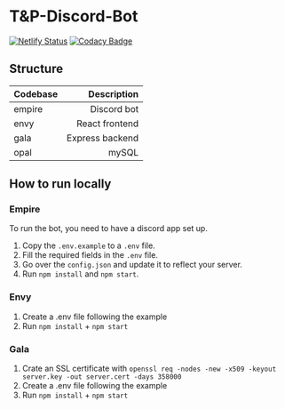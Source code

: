 # T&P-Discord-Bot

[![Netlify Status](https://api.netlify.com/api/v1/badges/6dc605e9-9e20-4ec9-bad2-f36ce8f1079b/deploy-status)](https://app.netlify.com/sites/tandp/deploys)
[![Codacy Badge](https://app.codacy.com/project/badge/Grade/570c26163c0c4e9ca72553d53eba29f1)](https://www.codacy.com/gh/BenPVandenberg/TaP-Discord-Bot/dashboard?utm_source=github.com&utm_medium=referral&utm_content=BenPVandenberg/TaP-Discord-Bot&utm_campaign=Badge_Grade)

## Structure

| Codebase |     Description |
| :------- | --------------: |
| empire   |     Discord bot |
| envy     |  React frontend |
| gala     | Express backend |
| opal     |           mySQL |

## How to run locally

### Empire

To run the bot, you need to have a discord app set up.

1. Copy the `.env.example` to a `.env` file.
2. Fill the required fields in the `.env` file.
3. Go over the `config.json` and update it to reflect your server.
4. Run `npm install` and `npm start`.

### Envy

1. Create a .env file following the example
2. Run `npm install` + `npm start`

### Gala

1. Crate an SSL certificate with `openssl req -nodes -new -x509 -keyout server.key -out server.cert -days 358000`
2. Create a .env file following the example
3. Run `npm install` + `npm start`
